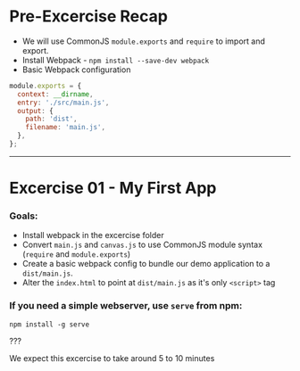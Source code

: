 # Pre-Excercise Recap
* We will use CommonJS `module.exports` and `require` to import and export.
* Install Webpack - `npm install --save-dev webpack`
* Basic Webpack configuration

```js
module.exports = {
  context: __dirname,
  entry: './src/main.js',
  output: {
    path: 'dist',
    filename: 'main.js',
  },
};
```

---

# Excercise 01 - My First App

### Goals:
* Install webpack in the excercise folder
* Convert `main.js` and `canvas.js` to use CommonJS module syntax (`require` and `module.exports`)
* Create a basic webpack config to bundle our demo application to a `dist/main.js`.
* Alter the `index.html` to point at `dist/main.js` as it's only `<script>` tag

### If you need a simple webserver, use `serve` from npm:

```shell
npm install -g serve
```

???

We expect this excercise to take around 5 to 10 minutes
